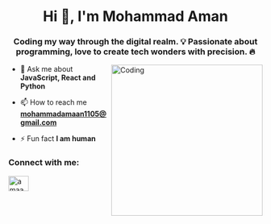 
<h1 align="center">Hi 👋, I'm Mohammad Aman</h1>
<h3 align="center">Coding my way through the digital realm. 💡 Passionate about programming, love to create tech wonders with precision. 🔥</h3>
<img align="right" alt="Coding" width="300" src="https://i.pinimg.com/originals/81/17/8b/81178b47a8598f0c81c4799f2cdd4057.gif"/>

- 💬 Ask me about **JavaScript, React and Python**

- 📫 How to reach me **mohammadamaan1105@gmail.com**

- ⚡ Fun fact **I am human**

<h3 align="left">Connect with me:</h3>
<p align="left">
<a href="https://twitter.com/amaan_1105" target="blank"><img align="center" src="https://raw.githubusercontent.com/rahuldkjain/github-profile-readme-generator/master/src/images/icons/Social/twitter.svg" alt="amaan_1105" height="30" width="40" /></a>

